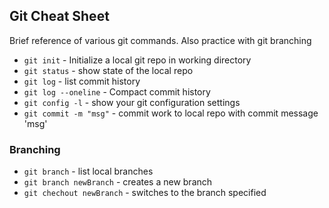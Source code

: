 ## Git Cheat Sheet

Brief reference of various git commands. Also practice with git branching

-   `git init` - Initialize a local git repo in working directory
-   `git status` - show state of the local repo
-   `git log` - list commit history
-   `git log --oneline` - Compact commit history
-   `git config -l` - show your git configuration settings
-   `git commit -m "msg"` - commit work to local repo with commit message 'msg'

### Branching

-   `git branch` - list local branches
-   `git branch newBranch` - creates a new branch
-   `git chechout newBranch` - switches to the branch specified
